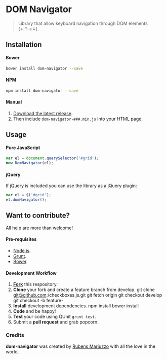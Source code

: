 # DOM Navigator

> Library that allow keyboard navigation through DOM elements (←↑→↓).

## Installation

#### Bower

```sh
bower install dom-navigator --save
```

#### NPM

```sh
npm install dom-navigator --save
```

#### Manual

 1. [Download the latest release](https://github.com/rmariuzzo/dom-navigator/releases).
 2. Then include `dom-navigator-###.min.js` into your HTML page.

## Usage

#### Pure JavaScript

```js
var el = document.querySelector('#grid');
new DomNavigator(el);
```

#### jQuery

If jQuery is included you can use the library as a jQuery plugin:

```js
var el = $('#grid');
el.domNavigator();
```

## Want to contribute?

All help are more than welcome!

#### Pre-requisites

 - [Node.js](http://nodejs.org/).
 - [Grunt](http://gruntjs.com/).
 - [Bower](http://bower.io/).

#### Development Workflow

 1. **[Fork](https://github.com/rmariuzzo/dom-navigator/fork)** this respository.
 2. **Clone** your fork and create a feature branch from develop.
        git clone git@github.com:<your-username>/checkboxes.js.git
        git fetch origin
        git checkout develop
        git checkout -b feature-<super-power>
 3. **Install** development dependencies.
        npm install
        bower install
 4. **Code** and be happy!
 5. **Test** your code using QUnit `grunt test`.
 6. Submit a **pull request** and grab popcorn.

### Credits

**dom-navigator** was created by [Rubens Mariuzzo](http://github.com/rmariuzzo) with all the love in the world.
